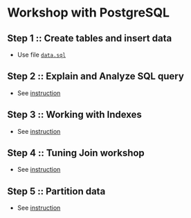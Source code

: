 # Workshop with PostgreSQL

## Step 1 :: Create tables and insert data
* Use file [`data.sql`](https://github.com/up1/course-sql/blob/master/workshop-postgresql/data.sql)

## Step 2 :: Explain and Analyze SQL query
* See [instruction](https://github.com/up1/course-sql/blob/master/workshop-postgresql/explain.md)

## Step 3 :: Working with Indexes
* See [instruction](https://github.com/up1/course-sql/blob/master/workshop-postgresql/indexes.md)

## Step 4 :: Tuning Join workshop
* See [instruction](https://github.com/up1/course-sql/blob/master/workshop-postgresql/tuning-join.md)

## Step 5 :: Partition data
* See [instruction](https://github.com/up1/course-sql/blob/master/workshop-postgresql/partition.md)

